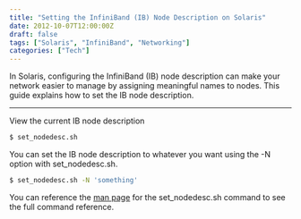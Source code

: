```yaml
---
title: "Setting the InfiniBand (IB) Node Description on Solaris"
date: 2012-10-07T12:00:00Z
draft: false
tags: ["Solaris", "InfiniBand", "Networking"]
categories: ["Tech"]
---
```


In Solaris, configuring the InfiniBand (IB) node description can make your network easier to manage by assigning meaningful names to nodes. This guide explains how to set the IB node description.

---

View the current IB node description

```bash
$ set_nodedesc.sh
```

You can set the IB node description to whatever you want using the -N option with set_nodedesc.sh.

```bash
$ set_nodedesc.sh -N 'something'
```

You can reference the [man page](https://docs.oracle.com/cd/E86824_01/html/E54764/set-nodedesc-sh-1m.html) for the set_nodedesc.sh command to see the full command reference.